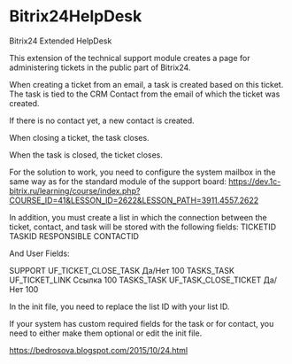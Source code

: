 # Bitrix24HelpDesk
 Bitrix24 Extended HelpDesk
 
This extension of the technical support module creates a page for administering tickets in the public part of Bitrix24.

When creating a ticket from an email, a task is created based on this ticket. The task is tied to the CRM Contact from the email of which the ticket was created. 

If there is no contact yet, a new contact is created.

When closing a ticket, the task closes.

When the task is closed, the ticket closes.

For the solution to work, you need to configure the system mailbox in the same way as for the standard module of the support board: https://dev.1c-bitrix.ru/learning/course/index.php?COURSE_ID=41&LESSON_ID=2622&LESSON_PATH=3911.4557.2622

In addition, you must create a list in which the connection between the ticket, contact, and task will be stored with the following fields:
TICKETID
TASKID
RESPONSIBLE
CONTACTID

And User Fields:

SUPPORT	UF_TICKET_CLOSE_TASK	Да/Нет	100
TASKS_TASK	UF_TICKET_LINK	Ссылка	100
TASKS_TASK	UF_TASK_CLOSE_TICKET	Да/Нет	100

In the init file, you need to replace the list ID with your list ID.

If your system has custom required fields for the task or for contact, you need to either make them optional or edit the init file.
 
 https://bedrosova.blogspot.com/2015/10/24.html
